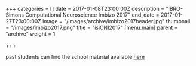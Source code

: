 +++
categories = []
date = 2017-01-08T23:00:00Z
description = "IBRO-Simons Computational Neuroscience Imbizo 2017"
end_date = 2017-01-27T23:00:00Z
image = "/images/archive/imbizo2017header.jpg"
thumbnail = "/images/imbizo2017.png"
title = "isiCNI2017"
[menu.main]
parent = "archive"
weight = 1

+++

past students can find the school material available [here](http://isicni.gatsby.ucl.ac.uk/2017 "2017 material")